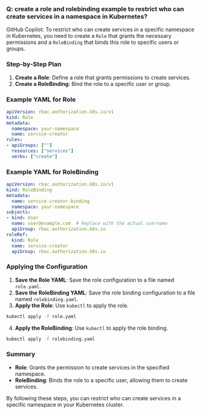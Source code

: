 ### Q: create a role and rolebinding example to restrict who can create services in a namespace in Kubernetes?  

GitHub Copilot: To restrict who can create services in a specific namespace in Kubernetes, you need to create a `Role` that grants the necessary permissions and a `RoleBinding` that binds this role to specific users or groups.

### Step-by-Step Plan

1. **Create a Role**: Define a role that grants permissions to create services.
2. **Create a RoleBinding**: Bind the role to a specific user or group.

### Example YAML for Role

```yaml
apiVersion: rbac.authorization.k8s.io/v1
kind: Role
metadata:
  namespace: your-namespace
  name: service-creator
rules:
- apiGroups: [""]
  resources: ["services"]
  verbs: ["create"]
```

### Example YAML for RoleBinding

```yaml
apiVersion: rbac.authorization.k8s.io/v1
kind: RoleBinding
metadata:
  name: service-creator-binding
  namespace: your-namespace
subjects:
- kind: User
  name: user@example.com  # Replace with the actual username
  apiGroup: rbac.authorization.k8s.io
roleRef:
  kind: Role
  name: service-creator
  apiGroup: rbac.authorization.k8s.io
```

### Applying the Configuration

1. **Save the Role YAML**: Save the role configuration to a file named `role.yaml`.
2. **Save the RoleBinding YAML**: Save the role binding configuration to a file named `rolebinding.yaml`.
3. **Apply the Role**: Use `kubectl` to apply the role.

```sh
kubectl apply -f role.yaml
```

4. **Apply the RoleBinding**: Use `kubectl` to apply the role binding.

```sh
kubectl apply -f rolebinding.yaml
```

### Summary

- **Role**: Grants the permission to create services in the specified namespace.
- **RoleBinding**: Binds the role to a specific user, allowing them to create services.

By following these steps, you can restrict who can create services in a specific namespace in your Kubernetes cluster.